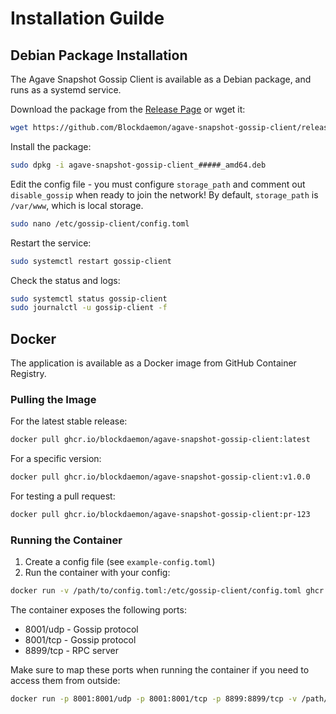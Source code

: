 # Installation Guilde
## Debian Package Installation

The Agave Snapshot Gossip Client is available as a Debian package, and runs as a systemd service.

Download the package from the [Release Page](https://github.com/Blockdaemon/agave-snapshot-gossip-client/releases) or wget it:

```bash
wget https://github.com/Blockdaemon/agave-snapshot-gossip-client/releases/download/v#.#.#/agave-snapshot-gossip-client_#.#.#_amd64.deb
```

Install the package:
```bash
sudo dpkg -i agave-snapshot-gossip-client_#####_amd64.deb
```

Edit the config file - you must configure `storage_path` and comment out `disable_gossip` when ready to join the network! By default, `storage_path` is `/var/www`, which is local storage.
```bash
sudo nano /etc/gossip-client/config.toml
```

Restart the service:
```bash
sudo systemctl restart gossip-client
```

Check the status and logs:
```bash
sudo systemctl status gossip-client
sudo journalctl -u gossip-client -f
```

## Docker

The application is available as a Docker image from GitHub Container Registry.

### Pulling the Image

For the latest stable release:
```bash
docker pull ghcr.io/blockdaemon/agave-snapshot-gossip-client:latest
```

For a specific version:
```bash
docker pull ghcr.io/blockdaemon/agave-snapshot-gossip-client:v1.0.0
```

For testing a pull request:
```bash
docker pull ghcr.io/blockdaemon/agave-snapshot-gossip-client:pr-123
```

### Running the Container

1. Create a config file (see `example-config.toml`)
2. Run the container with your config:
```bash
docker run -v /path/to/config.toml:/etc/gossip-client/config.toml ghcr.io/blockdaemon/agave-snapshot-gossip-client:latest
```

The container exposes the following ports:
- 8001/udp - Gossip protocol
- 8001/tcp - Gossip protocol
- 8899/tcp - RPC server

Make sure to map these ports when running the container if you need to access them from outside:
```bash
docker run -p 8001:8001/udp -p 8001:8001/tcp -p 8899:8899/tcp -v /path/to/config.toml:/etc/gossip-client/config.toml ghcr.io/blockdaemon/agave-snapshot-gossip-client:latest
```
